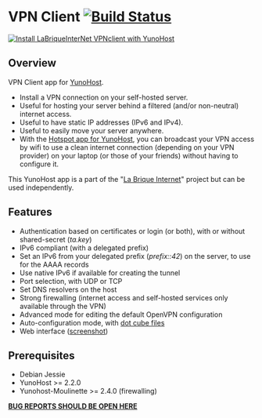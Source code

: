 # VPN Client [![Build Status](https://travis-ci.org/labriqueinternet/vpnclient_ynh.svg?branch=master)](https://travis-ci.org/labriqueinternet/vpnclient_ynh)

[![Install LaBriqueInterNet VPNclient with YunoHost](https://install-app.yunohost.org/install-with-yunohost.png)](https://install-app.yunohost.org/?app=vpnclient)

## Overview

VPN Client app for [YunoHost](http://yunohost.org/).

* Install a VPN connection on your self-hosted server.
* Useful for hosting your server behind a filtered (and/or non-neutral) internet access.
* Useful to have static IP addresses (IPv6 and IPv4).
* Useful to easily move your server anywhere.
* With the [Hotspot app for YunoHost](https://github.com/labriqueinternet/hotspot_ynh), you can broadcast your VPN access by wifi to use a clean internet connection (depending on your VPN provider) on your laptop (or those of your friends) without having to configure it.

This YunoHost app is a part of the "[La Brique Internet](http://labriqueinter.net)" project but can be used independently.

## Features

* Authentication based on certificates or login (or both), with or without shared-secret (*ta.key*)
* IPv6 compliant (with a delegated prefix)
* Set an IPv6 from your delegated prefix (*prefix::42*) on the server, to use for the AAAA records
* Use native IPv6 if available for creating the tunnel
* Port selection, with UDP or TCP
* Set DNS resolvers on the host
* Strong firewalling (internet access and self-hosted services only available through the VPN)
* Advanced mode for editing the default OpenVPN configuration
* Auto-configuration mode, with [dot cube files](http://internetcu.be/dotcubefiles.html)
* Web interface ([screenshot](https://raw.githubusercontent.com/labriqueinternet/vpnclient_ynh/master/screenshot.png))

## Prerequisites

* Debian Jessie
* YunoHost >= 2.2.0
* Yunohost-Moulinette >= 2.4.0 (firewalling)

**[BUG REPORTS SHOULD BE OPEN HERE](https://dev.yunohost.org)**
